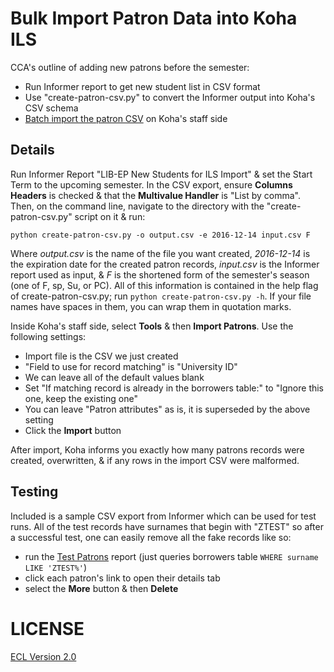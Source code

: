 # Bulk Import Patron Data into Koha ILS

CCA's outline of adding new patrons before the semester:

- Run Informer report to get new student list in CSV format
- Use "create-patron-csv.py" to convert the Informer output into Koha's CSV schema
- [Batch import the patron CSV](https://library-staff.cca.edu/cgi-bin/koha/tools/import_borrowers.pl) on Koha's staff side

## Details

Run Informer Report "LIB-EP New Students for ILS Import" & set the Start Term to the upcoming semester. In the CSV export, ensure **Columns Headers** is checked & that the **Multivalue Handler** is "List by comma". Then, on the command line, navigate to the directory with the "create-patron-csv.py" script on it & run:

```
python create-patron-csv.py -o output.csv -e 2016-12-14 input.csv F
```

Where _output.csv_ is the name of the file you want created, _2016-12-14_ is the expiration date for the created patron records, _input.csv_ is the Informer report used as input, & _F_ is the shortened form of the semester's season (one of F, sp, Su, or PC). All of this information is contained in the help flag of create-patron-csv.py; run `python create-patron-csv.py -h`. If your file names have spaces in them, you can wrap them in quotation marks.

Inside Koha's staff side, select **Tools** & then **Import Patrons**. Use the following settings:

- Import file is the CSV we just created
- "Field to use for record matching" is "University ID"
- We can leave all of the default values blank
- Set "If matching record is already in the borrowers table:" to "Ignore this one, keep the existing one"
- You can leave "Patron attributes" as is, it is superseded by the above setting
- Click the **Import** button

After import, Koha informs you exactly how many patrons records were created, overwritten, & if any rows in the import CSV were malformed.

## Testing

Included is a sample CSV export from Informer which can be used for test runs. All of the test records have surnames that begin with "ZTEST" so after a successful test, one can easily remove all the fake records like so:

- run the [Test Patrons](https://library-staff.cca.edu/cgi-bin/koha/reports/guided_reports.pl?reports=62&phase=Run%20this%20report) report (just queries borrowers table `WHERE surname LIKE 'ZTEST%'`)
- click each patron's link to open their details tab
- select the **More** button & then **Delete**

# LICENSE

[ECL Version 2.0](https://opensource.org/licenses/ECL-2.0)
